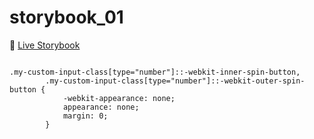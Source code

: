 # storybook_01

🚀 [Live Storybook](https://6346c29f12cb3212588eb719-kysdmcdpcq.chromatic.com/?path=/story/card01--regular)

```

.my-custom-input-class[type="number"]::-webkit-inner-spin-button,
        .my-custom-input-class[type="number"]::-webkit-outer-spin-button {
            -webkit-appearance: none;
            appearance: none;
            margin: 0;
        }

```
